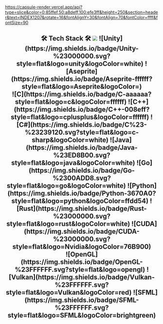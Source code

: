 https://capsule-render.vercel.app/api?type=slice&color=0:85ffef,50:a8deff,100:efe3ff&height=250&section=header&text=INDEX1207&rotate=16&fontAlignY=30&fontAlign=70&fontColor=ffff&fontSize=90

<h2 align="center"> 🛠 Tech Stack 🛠 
<img src="https://img.shields.io/badge/Unreal-%23313131.svg?style=flat&logo=unrealengine&logoColor=white"/> ![Unity](https://img.shields.io/badge/Unity-%23000000.svg?style=flat&logo=unity&logoColor=white) ![Aseprite](https://img.shields.io/badge/Aseprite-ffffff?style=flat&logo=Aseprite&logoColor=)
<br>
![C](https://img.shields.io/badge/C-aaaaaa?style=flat&logo=c&logoColor=ffffff) ![C++](https://img.shields.io/badge/C++-008eff?style=flat&logo=cplusplus&logoColor=ffffff) ![C#](https://img.shields.io/badge/C%23-%23239120.svg?style=flat&logo=c-sharp&logoColor=white) ![Java](https://img.shields.io/badge/Java-%23ED8B00.svg?style=flat&logo=java&logoColor=white) ![Go](https://img.shields.io/badge/Go-%2300ADD8.svg?style=flat&logo=go&logoColor=white) 	![Python](https://img.shields.io/badge/Python-3670A0?style=flat&logo=python&logoColor=ffdd54) ![Rust](https://img.shields.io/badge/Rust-%23000000.svg?style=flat&logo=rust&logoColor=white)  ![CUDA](https://img.shields.io/badge/CUDA-%23000000.svg?style=flat&logo=Nvidia&logoColor=76B900)
<br>
![OpenGL](https://img.shields.io/badge/OpenGL-%23FFFFFF.svg?style=flat&logo=opengl) ![Vulkan](https://img.shields.io/badge/Vulkan-%23FFFFFF.svg?style=flat&logo=Vulkan&logoColor=red) ![SFML](https://img.shields.io/badge/SFML-%23FFFFFF.svg?style=flat&logo=SFML&logoColor=brightgreen)
</h2>
